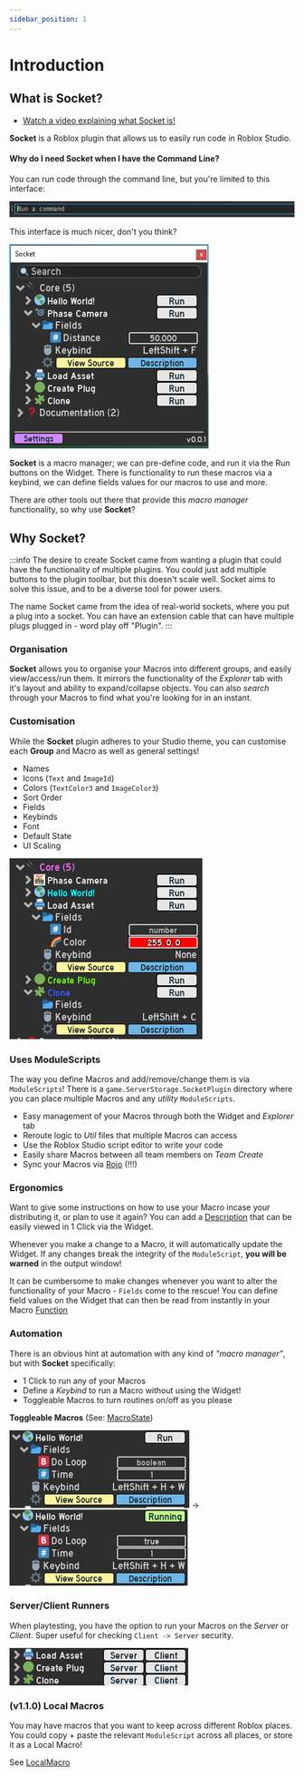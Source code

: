 ```yaml
---
sidebar_position: 1
---
```


# Introduction

## What is Socket?

 - [Watch a video explaining what Socket is!](https://www.youtube.com/watch?v=efscriUvuCk&ab_channel=JoelBrd)

**Socket** is a Roblox plugin that allows us to easily run code in Roblox Studio.

#### Why do I need **Socket** when I have the **Command Line**?
You can run code through the command line, but you're limited to this interface:

![image](/command_line.png)

This interface is much nicer, don't you think?

![image](/widget_interface.png)

**Socket** is a macro manager; we can pre-define code, and run it via the Run buttons on the Widget. There is functionality to run these macros via a keybind,
we can define fields values for our macros to use and more.

There are other tools out there that provide this *macro manager* functionality, so why use **Socket**?

## Why Socket?
:::info
The desire to create Socket came from wanting a plugin that could have the functionality of multiple plugins. You could just add multiple buttons to the plugin toolbar,
but this doesn't scale well. Socket aims to solve this issue, and to be a diverse tool for power users.

The name Socket came from the idea of real-world sockets, where you put a plug into a socket. You can have an extension cable that can have multiple plugs plugged in -
word play off "Plugin".
:::

### Organisation

**Socket** allows you to organise your Macros into different groups, and easily view/access/run them. It mirrors the functionality of the *Explorer* tab with it's layout and ability to expand/collapse objects. You can also *search* through your Macros to find what you're looking for in an instant.

### Customisation

While the **Socket** plugin adheres to your Studio theme, you can customise each **Group** and Macro as well as general settings!
* Names
* Icons (`Text` and `ImageId`)
* Colors (`TextColor3` and `ImageColor3`)
* Sort Order
* Fields
* Keybinds
* Font
* Default State
* UI Scaling

![image](/widget_customised.png)

### Uses ModuleScripts

The way you define Macros and add/remove/change them is via `ModuleScripts`! There is a `game.ServerStorage.SocketPlugin` directory where you can place multiple Macros and any *utility* `ModuleScripts`.
* Easy management of your Macros through both the Widget and *Explorer* tab
* Reroute logic to *Util* files that multiple Macros can access
* Use the Roblox Studio script editor to write your code
* Easily share Macros between all team members on *Team Create*
* Sync your Macros via [Rojo](https://rojo.space/) (!!!)

### Ergonomics

Want to give some instructions on how to use your Macro incase your distributing it, or plan to use it again? You can add a [Description](/api/MacroDefinition#Description) that can be easily viewed in 1 Click via the Widget.

Whenever you make a change to a Macro, it will automatically update the Widget. If any changes break the integrity of the `ModuleScript`, **you will be warned** in the output window!

It can be cumbersome to make changes whenever you want to alter the functionality of your Macro - `Fields` come to the rescue! You can define field values on the Widget that can then be read from instantly in your Macro [Function](/api/MacroDefinition#Function)

### Automation

There is an obvious hint at automation with any kind of *"macro manager"*, but with **Socket** specifically:
* 1 Click to run any of your Macros
* Define a *Keybind* to run a Macro without using the Widget!
* Toggleable Macros to turn routines on/off as you please

**Toggleable Macros** (See: [MacroState](/api/MacroDefinition#MacroState))

![image](/hello_world_off.png) -> ![image](/hello_world_on.png)

### Server/Client Runners

When playtesting, you have the option to run your Macros on the *Server* or *Client*. Super useful for checking `Client -> Server` security.

![image](/server_client.png)

### (v1.1.0) Local Macros

You may have macros that you want to keep across different Roblox places. You could copy + paste the relevant `ModuleScript` across all places, or
store it as a Local Macro!

See [LocalMacro](/api/MacroDefinition#IsLocalMacro)



